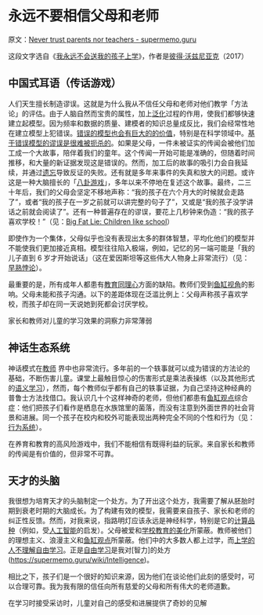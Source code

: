 # 永远不要相信父母和老师

原文：[Never trust parents nor teachers - supermemo.guru](https://supermemo.guru/wiki/Never_trust_parents_nor_teachers)

这段文字选自《[我永远不会送我的孩子上学](https://supermemo.guru/wiki/Problem_of_Schooling)》，作者是[彼得·沃兹尼亚克](https://supermemo.guru/wiki/Piotr_Wozniak)（2017）

## 中国式耳语（传话游戏）

人们天生擅长制造谬误。这就是为什么我从不信任父母和老师对他们教学「方法论」的评估。由于人脑自然而宝贵的属性，加上[泛化](https://supermemo.guru/wiki/Generalization)过程的作用，使我们都够快速建立起模型。因为频率和数据的质量、建模者的知识总量成反比，我们会经常性地在建立模型上犯错误。[错误的模型也会有巨大的的价值](https://supermemo.guru/wiki/Value_of_wrong_models)，特别是在科学领域中。[基于错误模型的谬误是很难被扼杀的](https://supermemo.guru/wiki/Myths_are_easy_to_swallow_and_hard_to_kill)。如果是父母，一件未被证实的传闻会被他们加工成一个大故事，陪伴着我们的童年。这个传闻一开始可能是准确的，但随着时间推移，和大量的新证据发现这是错误的。然而，加工后的故事的吸引力会自我延续，并通过[遗忘](https://supermemo.guru/wiki/Forgetting)导致反证的失败。还有就是多年来事件的失真和放大的问题。或许这是一种大脑擅长的「[八卦游戏](https://en.wikipedia.org/wiki/Chinese_whispers)」，多年以来不停地在复述这个故事。最终，二三十年后，我们的父母会坚定不移地声称：“我的孩子在六个月大的时候就会走路了”，或者“我的孩子在一岁之前就可以讲完整的句子了”，又或是“我的孩子没学讲话之前就会阅读了”。还有一种普遍存在的谬误，要花上几秒钟来伪造：“我的孩子喜欢学校！”（见：[Big Fat Lie: Children like school](https://supermemo.guru/wiki/Big_Fat_Lie:_Children_like_school)）

即使作为一个集体，父母似乎也没有表现出太多的群体智慧，平均化他们的模型并不能使我们更加接近真相。模型往往陷入极端，例如，记忆的另一端可能是「我的儿子直到 6 岁才开始说话」（这在爱因斯坦等这些伟大人物身上非常流行）（见：[早熟悖论](https://supermemo.guru/wiki/Precocity_paradox)）。

最重要的是，所有成年人都患有[教育同理心](https://supermemo.guru/wiki/Educational_empathy)方面的缺陷。教师们受到[鱼缸视角](https://supermemo.guru/wiki/Fish_tank_perspective)的影响。父母未能和孩子沟通。以下的差距体现在泛滥比例上：父母声称孩子喜欢学校，而孩子却在同一天说她到死都会讨厌学校。

家长和教师对儿童的学习效果的洞察力非常薄弱

## 神话生态系统

神话模式在[教师](https://supermemo.guru/wiki/Teacher) 界中也非常流行。多年前的一个轶事就可以成为错误的方法论的基础，不断伤害儿童。课堂上最触目惊心的伤害形式是乘法表操练（以及其他形式的[语义学习](https://supermemo.guru/wiki/Asemantic_learning)），然而，每个教师似乎都有自己的轶事证据，为自己坚持这种经典的普鲁士方法找借口。我认识几十个这样神奇的老师，但他们都患有[鱼缸观点](https://supermemo.guru/wiki/Fish_tank_perspective)综合症：他们把孩子们看作是栖息在水族馆里的菌落，而没有注意到外面世界的社会背景和进展。同一个孩子在校内和校外可能表现出两种完全不同的个性和行为（见：[行为系统](https://supermemo.guru/wiki/Behavioral_system)）。

在养育和教育的高风险游戏中，我们不能相信有既得利益的玩家。来自家长和教师的传闻是有价值的，但非常不可靠。

## 天才的头脑

我很想为培育天才的头脑制定一个处方。为了开出这个处方，我需要了解从胚胎时期到衰老时期的大脑成长。为了构建有效的模型，我需要来自孩子、家长和老师的纠正性反馈。然而，对我来说，指路明灯应该永远是神经科学，特别是它的[计算品种](https://supermemo.guru/wiki/Conceptual_computation)（例如，受[人工智能](https://supermemo.guru/wiki/Artificial_intelligence)的启发）。父母被爱和[学校教育的美化](https://supermemo.guru/wiki/Glorification_of_schooling)所蒙蔽。教师被他们的理想主义、浪漫主义和[鱼缸观点](https://supermemo.guru/wiki/Fish_tank_perspective)所蒙蔽。他们中的大多数人都上过学，而[上学的人不理解自由学习](https://supermemo.guru/wiki/Schooled_people_do_not_understand_free_learning)。正是[自由学习](https://supermemo.guru/wiki/Free_learning)是我对[智力]的处方(https://supermemo.guru/wiki/Intelligence)。

相比之下，孩子们是一个很好的知识来源，因为他们在谈论他们此刻的感受时，可以合理可靠。我为我有限的信任向所有慈爱的父母和所有伟大的老师道歉。

在学习时接受采访时，儿童对自己的感受和进展提供了奇妙的见解